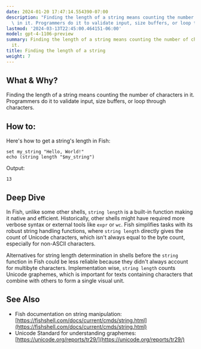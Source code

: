 ```yaml
---
date: 2024-01-20 17:47:14.554390-07:00
description: "Finding the length of a string means counting the number of characters\
  \ in it. Programmers do it to validate input, size buffers, or loop through\u2026"
lastmod: '2024-03-13T22:45:00.464151-06:00'
model: gpt-4-1106-preview
summary: Finding the length of a string means counting the number of characters in
  it.
title: Finding the length of a string
weight: 7
---
```


## What & Why?
Finding the length of a string means counting the number of characters in it. Programmers do it to validate input, size buffers, or loop through characters.

## How to:
Here's how to get a string's length in Fish:

```Fish Shell
set my_string "Hello, World!"
echo (string length "$my_string")
```

Output:

```
13
```

## Deep Dive
In Fish, unlike some other shells, `string length` is a built-in function making it native and efficient. Historically, other shells might have required more verbose syntax or external tools like `expr` or `wc`. Fish simplifies tasks with its robust string handling functions, where `string length` directly gives the count of Unicode characters, which isn't always equal to the byte count, especially for non-ASCII characters.

Alternatives for string length determination in shells before the `string` function in Fish could be less reliable because they didn't always account for multibyte characters. Implementation wise, `string length` counts Unicode graphemes, which is important for texts containing characters that combine with others to form a single visual unit.

## See Also
- Fish documentation on string manipulation: [https://fishshell.com/docs/current/cmds/string.html](https://fishshell.com/docs/current/cmds/string.html)
- Unicode Standard for understanding graphemes: [https://unicode.org/reports/tr29/](https://unicode.org/reports/tr29/)
